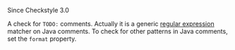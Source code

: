 Since Checkstyle 3.0

A check for `TODO:` comments. Actually it is a generic [regular expression][] matcher on Java comments. To check for other patterns in Java comments, set the `format` property.


[regular expression]: https://docs.oracle.com/javase/7/docs/api/java/util/regex/Pattern.html